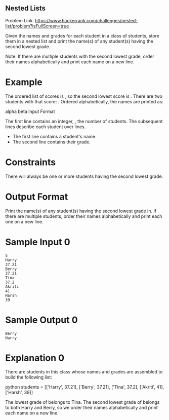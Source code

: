 ## Nested Lists 
Problem Link: https://www.hackerrank.com/challenges/nested-list/problem?isFullScreen=true

Given the names and grades for each student in a class of  students, store them in a nested list and print the name(s) of any student(s) having the second lowest grade.

Note: If there are multiple students with the second lowest grade, order their names alphabetically and print each name on a new line.

# Example

The ordered list of scores is , so the second lowest score is . There are two students with that score: . Ordered alphabetically, the names are printed as:

alpha
beta
Input Format

The first line contains an integer, , the number of students.
The  subsequent lines describe each student over  lines.
- The first line contains a student's name.
- The second line contains their grade.

# Constraints

There will always be one or more students having the second lowest grade.

# Output Format

Print the name(s) of any student(s) having the second lowest grade in. If there are multiple students, order their names alphabetically and print each one on a new line.

# Sample Input 0
```
5
Harry
37.21
Berry
37.21
Tina
37.2
Akriti
41
Harsh
39
```
# Sample Output 0
```
Berry
Harry
```
# Explanation 0

There are  students in this class whose names and grades are assembled to build the following list:

python students = [['Harry', 37.21], ['Berry', 37.21], ['Tina', 37.2], ['Akriti', 41], ['Harsh', 39]]

The lowest grade of  belongs to Tina. The second lowest grade of  belongs to both Harry and Berry, so we order their names alphabetically and print each name on a new line.
